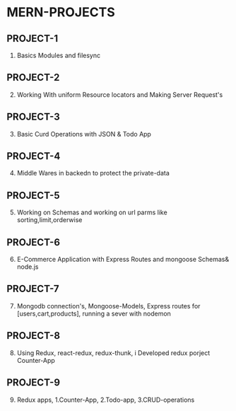 # MERN-PROJECTS


## PROJECT-1
1. Basics Modules and filesync 


## PROJECT-2
2. Working With uniform Resource locators and Making Server Request's

## PROJECT-3
3. Basic Curd Operations with JSON & Todo App

## PROJECT-4
4. Middle Wares in backedn to protect the private-data

## PROJECT-5
5. Working on Schemas and working on url parms like sorting,limit,orderwise

## PROJECT-6
6. E-Commerce Application with Express Routes and mongoose Schemas& node.js

## PROJECT-7
7. Mongodb connection's, Mongoose-Models, Express routes for [users,cart,products], running a sever with nodemon

## PROJECT-8
8. Using Redux, react-redux, redux-thunk, i Developed redux porject Counter-App 

## PROJECT-9
9. Redux apps, 1.Counter-App, 2.Todo-app, 3.CRUD-operations


